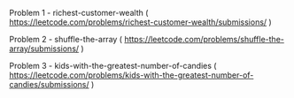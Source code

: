 Problem 1 - richest-customer-wealth ( https://leetcode.com/problems/richest-customer-wealth/submissions/ )

Problem 2 - shuffle-the-array ( https://leetcode.com/problems/shuffle-the-array/submissions/ )

Problem 3 - kids-with-the-greatest-number-of-candies ( https://leetcode.com/problems/kids-with-the-greatest-number-of-candies/submissions/ )
